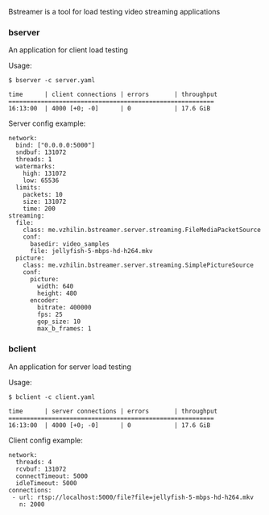 Bstreamer is a tool for load testing video streaming applications


### bserver
An application for client load testing

Usage:
```
$ bserver -c server.yaml

time      | client connections | errors       | throughput 
=========================================================
16:13:00  | 4000 [+0; -0]      | 0            | 17.6 GiB   
```
Server config example:
```
network:
  bind: ["0.0.0.0:5000"]
  sndbuf: 131072
  threads: 1
  watermarks:
    high: 131072
    low: 65536
  limits:
    packets: 10
    size: 131072
    time: 200
streaming:
  file:
    class: me.vzhilin.bstreamer.server.streaming.FileMediaPacketSource
    conf:
      basedir: video_samples
      file: jellyfish-5-mbps-hd-h264.mkv
  picture:
    class: me.vzhilin.bstreamer.server.streaming.SimplePictureSource
    conf:
      picture:
        width: 640
        height: 480
      encoder:
        bitrate: 400000
        fps: 25
        gop_size: 10
        max_b_frames: 1
```

### bclient
An application for server load testing

Usage:
```
$ bclient -c client.yaml

time      | server connections | errors       | throughput 
=========================================================
16:13:00  | 4000 [+0; -0]      | 0            | 17.6 GiB 
```

Client config example:
```
network:
  threads: 4
  rcvbuf: 131072
  connectTimeout: 5000
  idleTimeout: 5000
connections:
 - url: rtsp://localhost:5000/file?file=jellyfish-5-mbps-hd-h264.mkv
   n: 2000
```